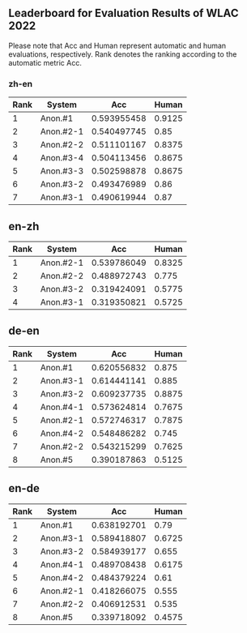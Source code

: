 ## Leaderboard for Evaluation Results of WLAC 2022 

Please note that Acc and Human represent automatic and human evaluations, respectively. Rank denotes the ranking according to the automatic metric Acc.

### zh-en
|  Rank   | System  | Acc | Human |
|  ----  | ----  | ---- | ---- |
| 1 | Anon.#1   | 0.593955458 | 0.9125 |
| 2 | Anon.#2-1 | 0.540497745 | 0.85 |
| 3 | Anon.#2-2 | 0.511101167 | 0.8375 |
| 4 | Anon.#3-4 | 0.504113456 | 0.8675 |
| 5 | Anon.#3-3 | 0.502598878 | 0.8675 |
| 6 | Anon.#3-2 | 0.493476989 | 0.86 |
| 7 | Anon.#3-1 | 0.490619944 | 0.87 |

 
## en-zh
|  Rank   | System  | Acc | Human |
|  ----  | ----  | ---- | ---- |
| 1 | Anon.#2-1 | 0.539786049 | 0.8325 |
| 2 | Anon.#2-2 | 0.488972743 | 0.775 |
| 3 | Anon.#3-2 | 0.319424091 | 0.5775 |
| 4 | Anon.#3-1 | 0.319350821 | 0.5725 |


## de-en
|  Rank   | System  | Acc | Human |
|  ----  | ----  | ---- | ---- |
| 1 | Anon.#1   | 0.620556832 | 0.875 |
| 2 | Anon.#3-1 | 0.614441141 | 0.885 |
| 3 | Anon.#3-2 | 0.609237735 | 0.8875 |
| 4 | Anon.#4-1 | 0.573624814 | 0.7675 |
| 5 | Anon.#2-1 | 0.572746317 | 0.7875 |
| 6 | Anon.#4-2 | 0.548486282 | 0.745 |
| 7 | Anon.#2-2 | 0.543215299 | 0.7625 |
| 8 | Anon.#5   | 0.390187863 | 0.5125 |


## en-de
|  Rank   | System  | Acc | Human |
|  ----  | ----  | ---- | ---- |
| 1 | Anon.#1   | 0.638192701 | 0.79 |
| 2 | Anon.#3-1 | 0.589418807 | 0.6725 |
| 3 | Anon.#3-2 | 0.584939177 | 0.655 |
| 4 | Anon.#4-1 | 0.489708438 | 0.6175 |
| 5 | Anon.#4-2 | 0.484379224 | 0.61 |
| 6 | Anon.#2-1 | 0.418266075 | 0.555 |
| 7 | Anon.#2-2 | 0.406912531 | 0.535 |
| 8 | Anon.#5   | 0.339718092 | 0.4575 |
